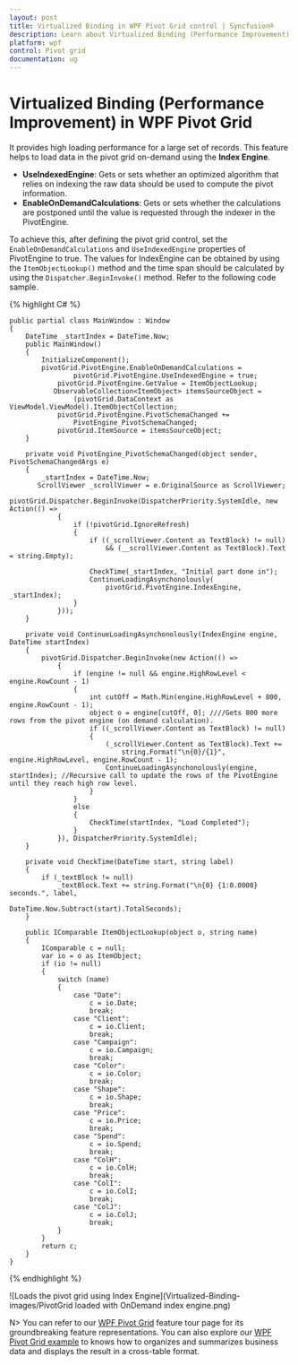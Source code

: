 ```yaml
---
layout: post
title: Virtualized Binding in WPF Pivot Grid control | Syncfusion®
description: Learn about Virtualized Binding (Performance Improvement) support in Syncfusion® WPF Pivot Grid control and more.
platform: wpf
control: Pivot grid
documentation: ug
---
```


# Virtualized Binding (Performance Improvement) in WPF Pivot Grid

It provides high loading performance for a large set of records. This feature helps to load data in the pivot grid on-demand using the **Index Engine**.

* **UseIndexedEngine**: Gets or sets whether an optimized algorithm that relies on indexing the raw data should be used to compute the pivot information.
* **EnableOnDemandCalculations**: Gets or sets whether the calculations are postponed until the value is requested through the indexer in the PivotEngine.

To achieve this, after defining the pivot grid control, set the `EnableOnDemandCalculations` and `UseIndexedEngine` properties of PivotEngine to true. The values for IndexEngine can be obtained by using the `ItemObjectLookup()` method and the time span should be calculated by using the `Dispatcher.BeginInvoke()` method. Refer to the following code sample.

{% highlight C# %}

    public partial class MainWindow : Window
    {
        DateTime _startIndex = DateTime.Now;
        public MainWindow()
        {
            InitializeComponent();
            pivotGrid.PivotEngine.EnableOnDemandCalculations =
                    pivotGrid.PivotEngine.UseIndexedEngine = true;
                pivotGrid.PivotEngine.GetValue = ItemObjectLookup;
               ObservableCollection<ItemObject> itemsSourceObject =
                    (pivotGrid.DataContext as ViewModel.ViewModel).ItemObjectCollection;
                pivotGrid.PivotEngine.PivotSchemaChanged +=
                    PivotEngine_PivotSchemaChanged;
                pivotGrid.ItemSource = itemsSourceObject;
        }

        private void PivotEngine_PivotSchemaChanged(object sender, PivotSchemaChangedArgs e)
        {
            _startIndex = DateTime.Now;
           ScrollViewer _scrollViewer = e.OriginalSource as ScrollViewer;
            pivotGrid.Dispatcher.BeginInvoke(DispatcherPriority.SystemIdle, new Action(() =>
                {
                    if (!pivotGrid.IgnoreRefresh)
                    {
                        if ((_scrollViewer.Content as TextBlock) != null)
                            && (__scrollViewer.Content as TextBlock).Text = string.Empty);

                        CheckTime(_startIndex, "Initial part done in");
                        ContinueLoadingAsynchonolously(
                            pivotGrid.PivotEngine.IndexEngine, _startIndex);
                    }
                }));
        }

        private void ContinueLoadingAsynchonolously(IndexEngine engine, DateTime startIndex)
        {
            pivotGrid.Dispatcher.BeginInvoke(new Action(() =>
                {
                    if (engine != null && engine.HighRowLevel < engine.RowCount - 1)
                    {
                        int cutOff = Math.Min(engine.HighRowLevel + 800, engine.RowCount - 1);
                        object o = engine[cutOff, 0]; ////Gets 800 more rows from the pivot engine (on demand calculation).
                        if ((_scrollViewer.Content as TextBlock) != null)
                        {
                            (_scrollViewer.Content as TextBlock).Text +=
                                string.Format("\n{0}/{1}", engine.HighRowLevel, engine.RowCount - 1);
                            ContinueLoadingAsynchonolously(engine, startIndex); //Recursive call to update the rows of the PivotEngine until they reach high row level.
                        }
                    }
                    else
                    {
                        CheckTime(startIndex, "Load Completed");
                    }
                }), DispatcherPriority.SystemIdle);
        }

        private void CheckTime(DateTime start, string label)
        {
            if (_textBlock != null)
                _textBlock.Text += string.Format("\n{0} {1:0.0000} seconds.", label,
                                                 DateTime.Now.Subtract(start).TotalSeconds);
        }

        public IComparable ItemObjectLookup(object o, string name)
        {
            IComparable c = null;
            var io = o as ItemObject;
            if (io != null)
            {
                switch (name)
                {
                    case "Date":
                        c = io.Date;
                        break;
                    case "Client":
                        c = io.Client;
                        break;
                    case "Campaign":
                        c = io.Campaign;
                        break;
                    case "Color":
                        c = io.Color;
                        break;
                    case "Shape":
                        c = io.Shape;
                        break;
                    case "Price":
                        c = io.Price;
                        break;
                    case "Spend":
                        c = io.Spend;
                        break;
                    case "ColH":
                        c = io.ColH;
                        break;
                    case "ColI":
                        c = io.ColI;
                        break;
                    case "ColJ":
                        c = io.ColJ;
                        break;
                }
            }
            return c;
        }
    }

{% endhighlight %}

![Loads the pivot grid using Index Engine](Virtualized-Binding-images/PivotGrid loaded with OnDemand index engine.png)

N> You can refer to our [WPF Pivot Grid](https://www.syncfusion.com/wpf-controls/pivot-grid) feature tour page for its groundbreaking feature representations. You can also explore our [WPF Pivot Grid example](https://github.com/syncfusion/wpf-demos) to knows how to organizes and summarizes business data and displays the result in a cross-table format.